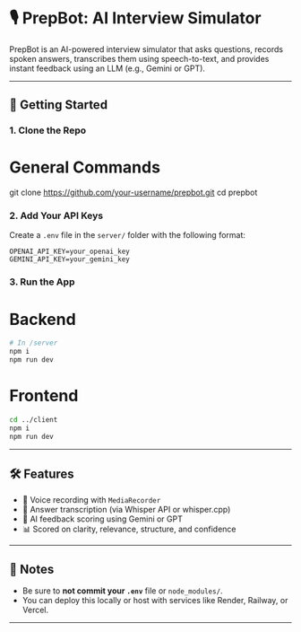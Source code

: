 # 🎙️ PrepBot: AI Interview Simulator

PrepBot is an AI-powered interview simulator that asks questions, records spoken answers, transcribes them using speech-to-text, and provides instant feedback using an LLM (e.g., Gemini or GPT).

---
## 🚀 Getting Started

### 1. Clone the Repo

# General Commands
git clone https://github.com/your-username/prepbot.git
cd prepbot

### 2. Add Your API Keys

Create a `.env` file in the `server/` folder with the following format:

```env
OPENAI_API_KEY=your_openai_key
GEMINI_API_KEY=your_gemini_key
```
### 3. Run the App

# Backend

```bash
# In /server
npm i
npm run dev
```

# Frontend

```bash
cd ../client
npm i
npm run dev
```
---

## 🛠 Features

- 🎤 Voice recording with `MediaRecorder`
- 🧠 Answer transcription (via Whisper API or whisper.cpp)
- 🤖 AI feedback scoring using Gemini or GPT
- 📊 Scored on clarity, relevance, structure, and confidence

---

## 📌 Notes

- Be sure to **not commit your `.env`** file or `node_modules/`.
- You can deploy this locally or host with services like Render, Railway, or Vercel.

---


